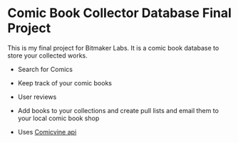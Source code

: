 # Comic Book Collector Database Final Project

This is my final project for Bitmaker Labs. It is a comic book database to store your collected works.

* Search for Comics

* Keep track of your comic books

* User reviews

* Add books to your collections and create pull lists and email them to your local comic book shop

* Uses [Comicvine api](http://www.comicvine.com/api/)